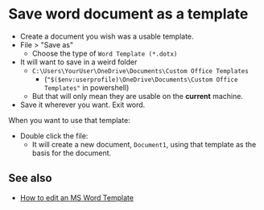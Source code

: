﻿# Save word document as a template

- Create a document you wish was a usable template.
- File > "Save as"
	- Choose the type of `Word Template (*.dotx)`
- It will want to save in a weird folder
	- `C:\Users\YourUser\OneDrive\Documents\Custom Office Templates`
		- (`"$($env:userprofile)\OneDrive\Documents\Custom Office Templates"` in powershell)
	- But that will only mean they are usable on the **current** machine.
- Save it wherever you want. Exit word.

When you want to use that template:

- Double click the file:
	- It will create a new document, `Document1`, using that template as the basis for the document.

## See also

- [How to edit an MS Word Template](../office/word_templates.md)

